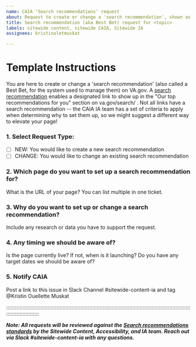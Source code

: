 ```yaml
---
name: CAIA 'Search recommendations' request
about: Request to create or change a 'search recommendation', shown as results in the VA.gov search system
title: Search recommendation (aka Best Bet) request for <topic>
labels: sitewide content, sitewide CAIA, Sitewide IA
assignees: kristinoletmuskat

---
```


# Template Instructions
You are here to create or change a 'search recommendation' (also called a Best Bet, for the system used to manage them) on VA.gov. A [search recommendation](https://github.com/department-of-veterans-affairs/va.gov-team/blob/master/products/information-architecture/standards/search-best-bets.md) enables a designated link to show up in the "Our top recommendations for you" section on va.gov/search/ . Not all links have a search recommendation -- the CAIA IA team has a set of criteria to apply when determining why to set them up, so we might suggest a different way to elevate your page! 

### 1. Select Request Type:

- [ ] NEW: You would like to create a new search recommendation
- [ ] CHANGE: You would like to change an existing search recommendation

### 2. Which page do you want to set up a search recommendation for?
What is the URL of your page? You can list multiple in one ticket.


### 3. Why do you want to set up or change a search recommendation?
Include any research or data you have to support the request. 


### 4. Any timing we should be aware of?
 Is the page currently live? If not, when is it launching? Do you have any target dates we should be aware of?

### 5. Notify CAIA
Post a link to this issue in Slack Channel #sitewide-content-ia and tag @Kristin Ouellette Muskat



 

::::::::::::::::::::::::::::::::::::::::::::::::::::::::::::::::::::::::::::::::::::::::::::::::::::::::::::::::::::::::::::::::::::::::::::::::::

***Note: All requests will be reviewed against the [Search recommendations standards](https://github.com/department-of-veterans-affairs/va.gov-team/blob/master/products/information-architecture/standards/search-best-bets.md) by the Sitewide Content, Accessibility, and IA team. Reach out via Slack #sitewide-content-ia with any questions.***
